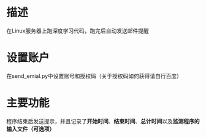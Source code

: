 # 描述
在Linux服务器上跑深度学习代码，跑完后自动发送邮件提醒
# 设置账户
在send_emial.py中设置账号和授权码（关于授权码如何获得请自行百度）
# 主要功能
程序结束后发送提示，并且记录了**开始时间**、**结束时间**、**总计时间**以及**监测程序的输入文件（可选项）**
